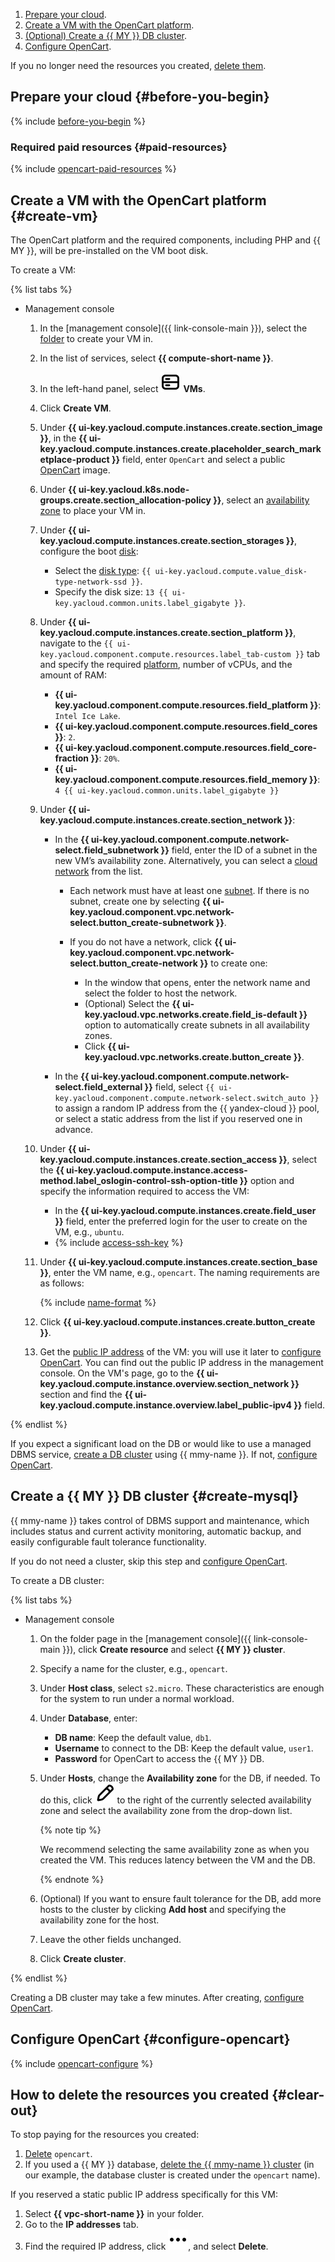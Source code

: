 1. [Prepare your cloud](#before-you-begin).
1. [Create a VM with the OpenCart platform](#create-vm).
1. [(Optional) Create a {{ MY }} DB cluster](#create-mysql).
1. [Configure OpenCart](#configure-opencart).

If you no longer need the resources you created, [delete them](#clear-out).


## Prepare your cloud {#before-you-begin}

{% include [before-you-begin](../_tutorials_includes/before-you-begin.md) %}

### Required paid resources {#paid-resources}

{% include [opencart-paid-resources](../_tutorials_includes/opencart-paid-resources.md) %}

## Create a VM with the OpenCart platform {#create-vm}

The OpenCart platform and the required components, including PHP and {{ MY }}, will be pre-installed on the VM boot disk.

To create a VM:

{% list tabs %}

- Management console

  1. In the [management console]({{ link-console-main }}), select the [folder](../../resource-manager/concepts/resources-hierarchy.md#folder) to create your VM in.
  1. In the list of services, select **{{ compute-short-name }}**.
  1. In the left-hand panel, select ![image](../../_assets/console-icons/server.svg) **VMs**.
  1. Click **Create VM**.
  1. Under **{{ ui-key.yacloud.compute.instances.create.section_image }}**, in the **{{ ui-key.yacloud.compute.instances.create.placeholder_search_marketplace-product }}** field, enter `OpenCart` and select a public [OpenCart](/marketplace/products/yc/opencart-3) image.
  1. Under **{{ ui-key.yacloud.k8s.node-groups.create.section_allocation-policy }}**, select an [availability zone](../../overview/concepts/geo-scope.md) to place your VM in.
  1. Under **{{ ui-key.yacloud.compute.instances.create.section_storages }}**, configure the boot [disk](../../compute/concepts/disk.md):

      * Select the [disk type](../../compute/concepts/disk.md#disks_types): `{{ ui-key.yacloud.compute.value_disk-type-network-ssd }}`.
      * Specify the disk size: `13 {{ ui-key.yacloud.common.units.label_gigabyte }}`.

  1. Under **{{ ui-key.yacloud.compute.instances.create.section_platform }}**, navigate to the `{{ ui-key.yacloud.component.compute.resources.label_tab-custom }}` tab and specify the required [platform](../../compute/concepts/vm-platforms.md), number of vCPUs, and the amount of RAM:

      * **{{ ui-key.yacloud.component.compute.resources.field_platform }}**: `Intel Ice Lake`.
      * **{{ ui-key.yacloud.component.compute.resources.field_cores }}**: `2`.
      * **{{ ui-key.yacloud.component.compute.resources.field_core-fraction }}**: `20%`.
      * **{{ ui-key.yacloud.component.compute.resources.field_memory }}**: `4 {{ ui-key.yacloud.common.units.label_gigabyte }}`

  1. Under **{{ ui-key.yacloud.compute.instances.create.section_network }}**:

      * In the **{{ ui-key.yacloud.component.compute.network-select.field_subnetwork }}** field, enter the ID of a subnet in the new VM’s availability zone. Alternatively, you can select a [cloud network](../../vpc/concepts/network.md#network) from the list.

          * Each network must have at least one [subnet](../../vpc/concepts/network.md#subnet). If there is no subnet, create one by selecting **{{ ui-key.yacloud.component.vpc.network-select.button_create-subnetwork }}**.
          * If you do not have a network, click **{{ ui-key.yacloud.component.vpc.network-select.button_create-network }}** to create one:

              * In the window that opens, enter the network name and select the folder to host the network.
              * (Optional) Select the **{{ ui-key.yacloud.vpc.networks.create.field_is-default }}** option to automatically create subnets in all availability zones.
              * Click **{{ ui-key.yacloud.vpc.networks.create.button_create }}**.

      * In the **{{ ui-key.yacloud.component.compute.network-select.field_external }}** field, select `{{ ui-key.yacloud.component.compute.network-select.switch_auto }}` to assign a random IP address from the {{ yandex-cloud }} pool, or select a static address from the list if you reserved one in advance.

    1. Under **{{ ui-key.yacloud.compute.instances.create.section_access }}**, select the **{{ ui-key.yacloud.compute.instance.access-method.label_oslogin-control-ssh-option-title }}** option and specify the information required to access the VM:

        * In the **{{ ui-key.yacloud.compute.instances.create.field_user }}** field, enter the preferred login for the user to create on the VM, e.g., `ubuntu`.
        * {% include [access-ssh-key](../../_includes/compute/create/access-ssh-key.md) %}

  1. Under **{{ ui-key.yacloud.compute.instances.create.section_base }}**, enter the VM name, e.g., `opencart`. The naming requirements are as follows:

      {% include [name-format](../../_includes/name-format.md) %}

  1. Click **{{ ui-key.yacloud.compute.instances.create.button_create }}**.
  1. Get the [public IP address](../../vpc/concepts/address.md#public-addresses) of the VM: you will use it later to [configure OpenCart](#configure-opencart). You can find out the public IP address in the management console. On the VM's page, go to the **{{ ui-key.yacloud.compute.instance.overview.section_network }}** section and find the **{{ ui-key.yacloud.compute.instance.overview.label_public-ipv4 }}** field.

{% endlist %}

If you expect a significant load on the DB or would like to use a managed DBMS service, [create a DB cluster](#create-mysql) using {{ mmy-name }}. If not, [configure OpenCart](#configure-opencart).

## Create a {{ MY }} DB cluster {#create-mysql}

{{ mmy-name }} takes control of DBMS support and maintenance, which includes status and current activity monitoring, automatic backup, and easily configurable fault tolerance functionality.

If you do not need a cluster, skip this step and [configure OpenCart](#configure-opencart).

To create a DB cluster:

{% list tabs %}

- Management console

  1. On the folder page in the [management console]({{ link-console-main }}), click **Create resource** and select **{{ MY }} cluster**.
  1. Specify a name for the cluster, e.g., `opencart`.
  1. Under **Host class**, select `s2.micro`. These characteristics are enough for the system to run under a normal workload.
  1. Under **Database**, enter:
     * **DB name**: Keep the default value, `db1`.
     * **Username** to connect to the DB: Keep the default value, `user1`.
     * **Password** for OpenCart to access the {{ MY }} DB.
  1. Under **Hosts**, change the **Availability zone** for the DB, if needed. To do this, click ![pencil](../../_assets/console-icons/pencil.svg) to the right of the currently selected availability zone and select the availability zone from the drop-down list.

     {% note tip %}

     We recommend selecting the same availability zone as when you created the VM. This reduces latency between the VM and the DB.

     {% endnote %}

  1. (Optional) If you want to ensure fault tolerance for the DB, add more hosts to the cluster by clicking **Add host** and specifying the availability zone for the host.
  1. Leave the other fields unchanged.
  1. Click **Create cluster**.

{% endlist %}

Creating a DB cluster may take a few minutes. After creating, [configure OpenCart](#configure-opencart).

## Configure OpenCart {#configure-opencart}

{% include [opencart-configure](../_tutorials_includes/opencart-configure.md) %}

## How to delete the resources you created {#clear-out}

To stop paying for the resources you created:

1. [Delete](../../compute/operations/vm-control/vm-delete.md) `opencart`.
1. If you used a {{ MY }} database, [delete the {{ mmy-name }} cluster](../../managed-mysql/operations/cluster-delete.md) (in our example, the database cluster is created under the `opencart` name).

If you reserved a static public IP address specifically for this VM:
1. Select **{{ vpc-short-name }}** in your folder.
1. Go to the **IP addresses** tab.
1. Find the required IP address, click ![ellipsis](../../_assets/console-icons/ellipsis.svg), and select **Delete**.
